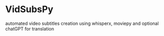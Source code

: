 # VidSubsPy
automated video subtitles creation using whisperx, moviepy and optional chatGPT for translation
